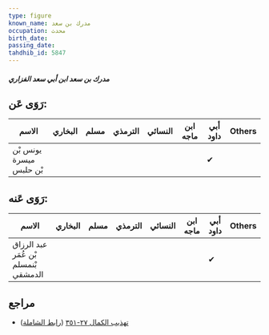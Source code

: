 ```yaml
---
type: figure
known_name: مدرك بن سعد
occupation: محدث
birth_date:
passing_date:
tahdhib_id: 5847
---
```

##### مدرك بن سعد ابن أبي سعد الفزاري

## رَوَى عَن:
| الاسم                   | البخاري | مسلم | الترمذي | النسائي | ابن ماجه | أبي داود | Others |
| ----------------------- | ------- | ---- | ------- | ------- | -------- | -------- | ------ |
| يونس بْن ميسرة بْن حلبس |         |      |         |         |          | ✔        |        |
## رَوَى عَنه:
| الاسم                                | البخاري | مسلم | الترمذي | النسائي | ابن ماجه | أبي داود | Others |
| ------------------------------------ | ------- | ---- | ------- | ------- | -------- | -------- | ------ |
| عبد الرزاق بْن عُمَر بْنمسلم الدمشقي |         |      |         |         |          | ✔        |        |
## مراجع
- [تهذيب الكمال ٢٧-٣٥١](obsidian://open?vault=Tahdhib-al-Kamal&file=Figures/٥٨٤٧-مدرك%20بن%20سعد%20ابن%20أبي%20سعد%20الفزاري) ([رابط الشاملة](https://shamela.ws/book/3722/14740))